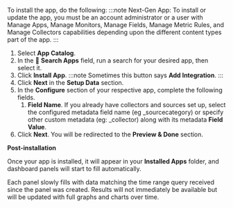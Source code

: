 To install the app, do the following:
:::note
Next-Gen App: To install or update the app, you must be an account administrator or a user with Manage Apps, Manage Monitors, Manage Fields, Manage Metric Rules, and Manage Collectors capabilities depending upon the different content types part of the app.
:::
1. Select **App Catalog**.
1. In the 🔎 **Search Apps** field, run a search for your desired app, then select it.
1. Click **Install App**.
    :::note
    Sometimes this button says **Add Integration**.
    :::
1. Click **Next** in the **Setup Data** section.
1. In the **Configure** section of your respective app, complete the following fields.
    1. **Field Name**. If you already have collectors and sources set up, select the configured metadata field name (eg _sourcecategory) or specify other custom metadata (eg: _collector) along with its metadata **Field Value**.
1. Click **Next**. You will be redirected to the **Preview & Done** section.

**Post-installation**

Once your app is installed, it will appear in your **Installed Apps** folder, and dashboard panels will start to fill automatically.

Each panel slowly fills with data matching the time range query received since the panel was created. Results will not immediately be available but will be updated with full graphs and charts over time.
